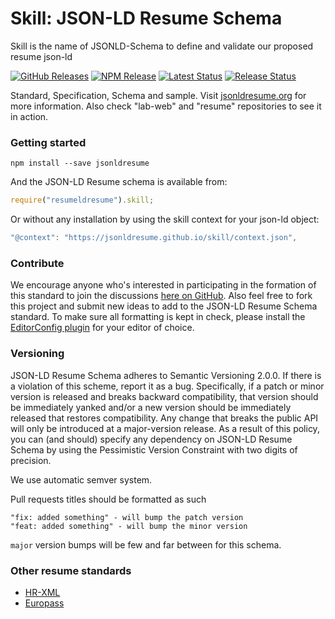 # Skill: JSON-LD Resume Schema
Skill is the name of JSONLD-Schema to define and validate our proposed resume json-ld

[![GitHub Releases](https://badgen.net/github/tag/jsonldresume/skill)](https://github.com/jsonldresume/skill/releases)
[![NPM Release](https://badgen.net/npm/v/jsonldresume)](https://www.npmjs.com/package/jsonldresume)
[![Latest Status](https://github.com/jsonldresume/skill/workflows/Latest/badge.svg)](https://github.com/vanillawc/wc-template/actions)
[![Release Status](https://github.com/jsonldresume/skill/workflows/Release/badge.svg)](https://github.com/vanillawc/wc-template/actions)

Standard, Specification, Schema and sample. Visit [jsonldresume.org](https://jsonldresume.org) for more information. 
Also check "lab-web" and "resume" repositories to see it in action.

### Getting started

```
npm install --save jsonldresume
```

And the JSON-LD Resume schema is available from:

```js
require("resumeldresume").skill;
```

Or without any installation by using the skill context for your json-ld object:

```js
"@context": "https://jsonldresume.github.io/skill/context.json",
```
### Contribute

We encourage anyone who's interested in participating in the formation of this standard to join the discussions [here on GitHub](https://github.com/jsonldresume/skill/issues). Also feel free to fork this project and submit new ideas to add to the JSON-LD Resume Schema standard. To make sure all formatting is kept in check, please install the [EditorConfig plugin](http://editorconfig.org/) for your editor of choice.

### Versioning

JSON-LD Resume Schema adheres to Semantic Versioning 2.0.0. If there is a violation of
this scheme, report it as a bug. Specifically, if a patch or minor version is
released and breaks backward compatibility, that version should be immediately
yanked and/or a new version should be immediately released that restores
compatibility. Any change that breaks the public API will only be introduced at
a major-version release. As a result of this policy, you can (and should)
specify any dependency on JSON-LD Resume Schema by using the Pessimistic Version
Constraint with two digits of precision.

We use automatic semver system.

Pull requests titles should be formatted as such

```
"fix: added something" - will bump the patch version
"feat: added something" - will bump the minor version
```

`major` version bumps will be few and far between for this schema.

### Other resume standards

- [HR-XML](https://schemas.liquid-technologies.com/HR-XML/2007-04-15/)
- [Europass](http://europass.cedefop.europa.eu/about-europass)
